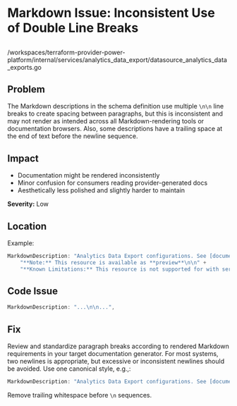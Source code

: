 # Markdown Issue: Inconsistent Use of Double Line Breaks

##

/workspaces/terraform-provider-power-platform/internal/services/analytics_data_export/datasource_analytics_data_exports.go

## Problem

The Markdown descriptions in the schema definition use multiple `\n\n` line breaks to create spacing between paragraphs, but this is inconsistent and may not render as intended across all Markdown-rendering tools or documentation browsers. Also, some descriptions have a trailing space at the end of text before the newline sequence.

## Impact

- Documentation might be rendered inconsistently
- Minor confusion for consumers reading provider-generated docs
- Aesthetically less polished and slightly harder to maintain

**Severity:** Low

## Location

Example:

```go
MarkdownDescription: "Analytics Data Export configurations. See [documentation](https://learn.microsoft.com/en-us/power-platform/admin/set-up-export-application-insights) for more details.\n\n" +
    "**Note:** This resource is available as **preview**\n\n" +
    "**Known Limitations:** This resource is not supported for with service principal authentication.",
```

## Code Issue

```go
MarkdownDescription: "...\n\n...",
```

## Fix

Review and standardize paragraph breaks according to rendered Markdown requirements in your target documentation generator. For most systems, two newlines is appropriate, but excessive or inconsistent newlines should be avoided. Use one canonical style, e.g.,:

```go
MarkdownDescription: "Analytics Data Export configurations. See [documentation](https://learn.microsoft.com/en-us/power-platform/admin/set-up-export-application-insights) for more details.\n\n**Note:** This resource is available as **preview**\n\n**Known Limitations:** This resource is not supported with service principal authentication.",
```
Remove trailing whitespace before `\n` sequences.
